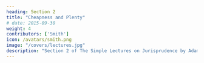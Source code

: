 ```yaml
---
heading: Section 2
title: "Cheapness and Plenty"
# date: 2015-09-30
weight: 4
contributors: ['Smith']
icon: /avatars/smith.png
image: "/covers/lectures.jpg"
description: "Section 2 of The Simple Lectures on Jurisprudence by Adam Smith"
---
```

